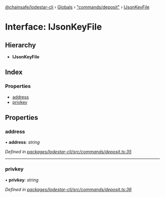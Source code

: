 [@chainsafe/lodestar-cli](../README.md) › [Globals](../globals.md) › ["commands/deposit"](../modules/_commands_deposit_.md) › [IJsonKeyFile](_commands_deposit_.ijsonkeyfile.md)

# Interface: IJsonKeyFile

## Hierarchy

* **IJsonKeyFile**

## Index

### Properties

* [address](_commands_deposit_.ijsonkeyfile.md#address)
* [privkey](_commands_deposit_.ijsonkeyfile.md#privkey)

## Properties

###  address

• **address**: *string*

*Defined in [packages/lodestar-cli/src/commands/deposit.ts:35](https://github.com/ChainSafe/lodestar/blob/c806550/packages/lodestar-cli/src/commands/deposit.ts#L35)*

___

###  privkey

• **privkey**: *string*

*Defined in [packages/lodestar-cli/src/commands/deposit.ts:36](https://github.com/ChainSafe/lodestar/blob/c806550/packages/lodestar-cli/src/commands/deposit.ts#L36)*
